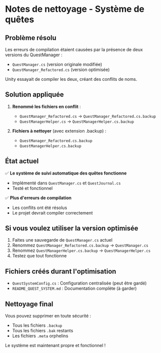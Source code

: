 # Notes de nettoyage - Système de quêtes

## Problème résolu

Les erreurs de compilation étaient causées par la présence de deux versions du QuestManager :
- `QuestManager.cs` (version originale modifiée)
- `QuestManager_Refactored.cs` (version optimisée)

Unity essayait de compiler les deux, créant des conflits de noms.

## Solution appliquée

1. **Renommé les fichiers en conflit** :
   - `QuestManager_Refactored.cs` → `QuestManager_Refactored.cs.backup`
   - `QuestManagerHelper.cs` → `QuestManagerHelper.cs.backup`

2. **Fichiers à nettoyer** (avec extension .backup) :
   - `QuestManager_Refactored.cs.backup`
   - `QuestManagerHelper.cs.backup`

## État actuel

✅ **Le système de suivi automatique des quêtes fonctionne**
- Implémenté dans `QuestManager.cs` et `QuestJournal.cs`
- Testé et fonctionnel

✅ **Plus d'erreurs de compilation**
- Les conflits ont été résolus
- Le projet devrait compiler correctement

## Si vous voulez utiliser la version optimisée

1. Faites une sauvegarde de `QuestManager.cs` actuel
2. Renommez `QuestManager_Refactored.cs.backup` → `QuestManager.cs`
3. Renommez `QuestManagerHelper.cs.backup` → `QuestManagerHelper.cs`
4. Testez que tout fonctionne

## Fichiers créés durant l'optimisation

- `QuestSystemConfig.cs` : Configuration centralisée (peut être gardé)
- `README_QUEST_SYSTEM.md` : Documentation complète (à garder)

## Nettoyage final

Vous pouvez supprimer en toute sécurité :
- Tous les fichiers `.backup`
- Tous les fichiers `.bak` restants
- Les fichiers `.meta` orphelins

Le système est maintenant propre et fonctionnel !

